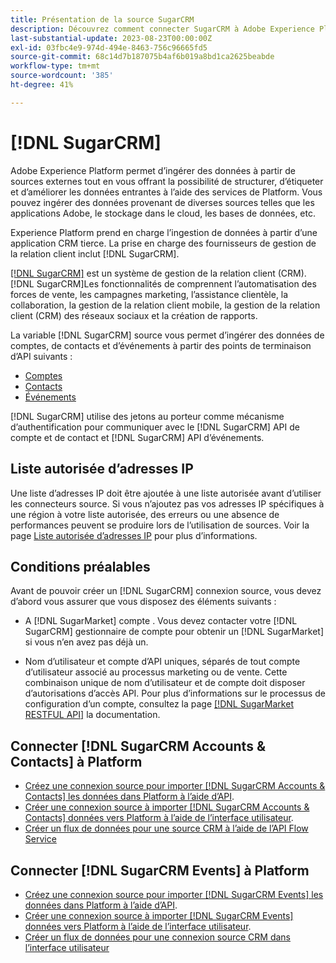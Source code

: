 ```yaml
---
title: Présentation de la source SugarCRM
description: Découvrez comment connecter SugarCRM à Adobe Experience Platform à l’aide d’API ou de l’interface utilisateur.
last-substantial-update: 2023-08-23T00:00:00Z
exl-id: 03fbc4e9-974d-494e-8463-756c96665fd5
source-git-commit: 68c14d7b187075b4af6b019a8bd1ca2625beabde
workflow-type: tm+mt
source-wordcount: '385'
ht-degree: 41%

---
```


# [!DNL SugarCRM]

Adobe Experience Platform permet d’ingérer des données à partir de sources externes tout en vous offrant la possibilité de structurer, d’étiqueter et d’améliorer les données entrantes à l’aide des services de Platform. Vous pouvez ingérer des données provenant de diverses sources telles que les applications Adobe, le stockage dans le cloud, les bases de données, etc.

Experience Platform prend en charge l’ingestion de données à partir d’une application CRM tierce. La prise en charge des fournisseurs de gestion de la relation client inclut [!DNL SugarCRM].

[[!DNL SugarCRM]](https://www.sugarcrm.com/) est un système de gestion de la relation client (CRM). [!DNL SugarCRM]Les fonctionnalités de comprennent l’automatisation des forces de vente, les campagnes marketing, l’assistance clientèle, la collaboration, la gestion de la relation client mobile, la gestion de la relation client (CRM) des réseaux sociaux et la création de rapports.

La variable [!DNL SugarCRM] source vous permet d’ingérer des données de comptes, de contacts et d’événements à partir des points de terminaison d’API suivants :

* [Comptes](https://market.apidocs.sugarcrm.com/#b0aeb0cd-80ea-4688-8474-54e4873f32f3)
* [Contacts](https://market.apidocs.sugarcrm.com/#308c5025-9478-4de3-8a41-1fc3cff1d8d1)
* [Événements](https://market.apidocs.sugarcrm.com/#516ec3b1-8e70-43d4-8bf2-38a2ae74c0a5)

[!DNL SugarCRM] utilise des jetons au porteur comme mécanisme d’authentification pour communiquer avec le [!DNL SugarCRM] API de compte et de contact et [!DNL SugarCRM] API d’événements.

## Liste autorisée d’adresses IP

Une liste d’adresses IP doit être ajoutée à une liste autorisée avant d’utiliser les connecteurs source. Si vous n’ajoutez pas vos adresses IP spécifiques à une région à votre liste autorisée, des erreurs ou une absence de performances peuvent se produire lors de l’utilisation de sources. Voir la page [Liste autorisée d’adresses IP](../../ip-address-allow-list.md) pour plus d’informations.

## Conditions préalables

Avant de pouvoir créer un [!DNL SugarCRM] connexion source, vous devez d’abord vous assurer que vous disposez des éléments suivants :

* A [!DNL SugarMarket] compte . Vous devez contacter votre [!DNL SugarCRM] gestionnaire de compte pour obtenir un [!DNL SugarMarket] si vous n’en avez pas déjà un.

* Nom d’utilisateur et compte d’API uniques, séparés de tout compte d’utilisateur associé au processus marketing ou de vente. Cette combinaison unique de nom d’utilisateur et de compte doit disposer d’autorisations d’accès API. Pour plus d’informations sur le processus de configuration d’un compte, consultez la page [[!DNL SugarMarket RESTFUL API]](https://market.apidocs.sugarcrm.com/#intro) la documentation.

## Connecter [!DNL SugarCRM Accounts & Contacts] à Platform

* [Créez une connexion source pour importer [!DNL SugarCRM Accounts & Contacts] les données dans Platform à l’aide d’API](../../tutorials/api/create/crm/sugarcrm-accounts-contacts.md).
* [Créer une connexion source à importer [!DNL SugarCRM Accounts & Contacts] données vers Platform à l’aide de l’interface utilisateur](../../tutorials/ui/create/crm/sugarcrm-accounts-contacts.md).
* [Créer un flux de données pour une source CRM à l’aide de l’API Flow Service](../../tutorials/api/collect/crm.md)


## Connecter [!DNL SugarCRM Events] à Platform

* [Créez une connexion source pour importer [!DNL SugarCRM Events] les données dans Platform à l’aide d’API](../../tutorials/ui/create/crm/sugarcrm-events.md).
* [Créer une connexion source à importer [!DNL SugarCRM Events] données vers Platform à l’aide de l’interface utilisateur](../../tutorials/ui/create/crm/sugarcrm-events.md).
* [Créer un flux de données pour une connexion source CRM dans l’interface utilisateur](../../tutorials/ui/dataflow/crm.md)
